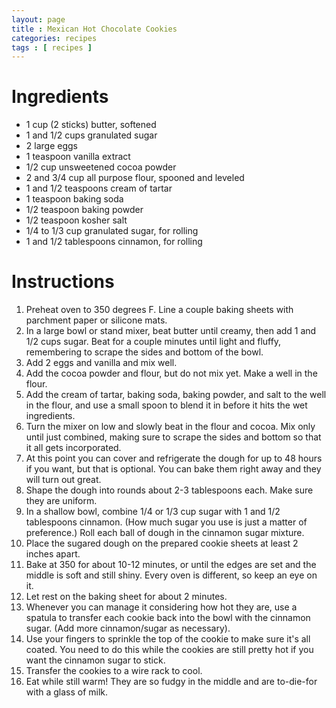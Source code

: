 ```yaml
---
layout: page
title : Mexican Hot Chocolate Cookies
categories: recipes
tags : [ recipes ]
---
```


# Ingredients

* 1 cup (2 sticks) butter, softened
* 1 and 1/2 cups granulated sugar
* 2 large eggs
* 1 teaspoon vanilla extract
* 1/2 cup unsweetened cocoa powder
* 2 and 3/4 cup all purpose flour, spooned and leveled
* 1 and 1/2 teaspoons cream of tartar
* 1 teaspoon baking soda
* 1/2 teaspoon baking powder
* 1/2 teaspoon kosher salt
* 1/4 to 1/3 cup granulated sugar, for rolling
* 1 and 1/2 tablespoons cinnamon, for rolling

# Instructions

1. Preheat oven to 350 degrees F. Line a couple baking sheets with parchment paper or silicone mats.
2. In a large bowl or stand mixer, beat butter until creamy, then add 1 and 1/2 cups sugar. Beat for a couple minutes until light and fluffy, remembering to scrape the sides and bottom of the bowl. 
3. Add 2 eggs and vanilla and mix well.
4. Add the cocoa powder and flour, but do not mix yet. Make a well in the flour.
5. Add the cream of tartar, baking soda, baking powder, and salt to the well in the flour, and use a small spoon to blend it in before it hits the wet ingredients. 
6. Turn the mixer on low and slowly beat in the flour and cocoa. Mix only until just combined, making sure to scrape the sides and bottom so that it all gets incorporated.
7. At this point you can cover and refrigerate the dough for up to 48 hours if you want, but that is optional. You can bake them right away and they will turn out great. 
8. Shape the dough into rounds about 2-3 tablespoons each. Make sure they are uniform.
9. In a shallow bowl, combine 1/4 or 1/3 cup sugar with 1 and 1/2 tablespoons cinnamon. (How much sugar you use is just a matter of preference.) Roll each ball of dough in the cinnamon sugar mixture. 
10. Place the sugared dough on the prepared cookie sheets at least 2 inches apart. 
11. Bake at 350 for about 10-12 minutes, or until the edges are set and the middle is soft and still shiny. Every oven is different, so keep an eye on it.
12. Let rest on the baking sheet for about 2 minutes.
13. Whenever you can manage it considering how hot they are, use a spatula to transfer each cookie back into the bowl with the cinnamon sugar. (Add more cinnamon/sugar as necessary).
14. Use your fingers to sprinkle the top of the cookie to make sure it's all coated. You need to do this while the cookies are still pretty hot if you want the cinnamon sugar to stick. 
15. Transfer the cookies to a wire rack to cool.
16. Eat while still warm! They are so fudgy in the middle and are to-die-for with a glass of milk.